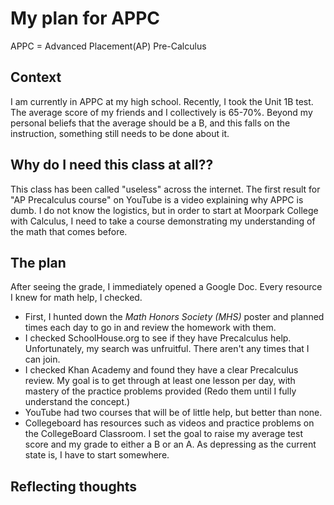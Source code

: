 # My plan for APPC
APPC = Advanced Placement(AP) Pre-Calculus
## Context
I am currently in APPC at my high school. Recently, I took the Unit 1B test. The average score of my friends and I collectively is 65-70%. 
Beyond my personal beliefs that the average should be a B, and this falls on the instruction, something still needs to be done about it.  

## Why do I need this class at all??
This class has been called "useless" across the internet. The first result for "AP Precalculus course" on YouTube is a video explaining why APPC is dumb. 
I do not know the logistics, but in order to start at Moorpark College with Calculus, I need to take a course demonstrating my understanding of the math that comes before. 

## The plan
After seeing the grade, I immediately opened a Google Doc. Every resource I knew for math help, I checked. 
- First, I hunted down the *Math Honors Society (MHS)* poster and planned times each day to go in and review the homework with them. 
- I checked SchoolHouse.org to see if they have Precalculus help. Unfortunately, my search was unfruitful. There aren't any times that I can join.
- I checked Khan Academy and found they have a clear Precalculus review. My goal is to get through at least one lesson per day, with mastery of the practice problems provided (Redo them until I fully understand the concept.)
- YouTube had two courses that will be of little help, but better than none.
- Collegeboard has resources such as videos and practice problems on the CollegeBoard Classroom.
I set the goal to raise my average test score and my grade to either a B or an A. As depressing as the current state is, I have to start somewhere. 

## Reflecting thoughts


